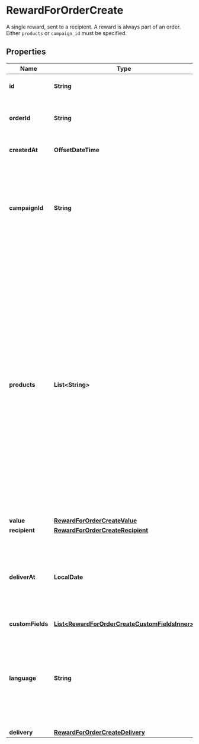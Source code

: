 

# RewardForOrderCreate

A single reward, sent to a recipient. A reward is always part of an order.  Either `products` or `campaign_id` must be specified. 

## Properties

| Name | Type | Description | Notes |
|------------ | ------------- | ------------- | -------------|
|**id** | **String** | Tremendous ID of the reward |  [optional] [readonly] |
|**orderId** | **String** | Tremendous ID of the order this reward is part of. |  [optional] [readonly] |
|**createdAt** | **OffsetDateTime** | Date the reward was created |  [optional] [readonly] |
|**campaignId** | **String** | ID of the campaign in your account, that defines the available products (different gift cards, charity, etc.) that the recipient can choose from.  |  [optional] |
|**products** | **List&lt;String&gt;** | List of IDs of product (different gift cards, charity, etc.) that will be available to the recipient to choose from.  Providing a &#x60;products&#x60; array will override the products made available by the campaign specified using the &#x60;campaign_id&#x60; property unless the &#x60;products&#x60; array is empty. It will _not_ override other campaign attributes, like the message and customization of the look and feel.  |  [optional] |
|**value** | [**RewardForOrderCreateValue**](RewardForOrderCreateValue.md) |  |  [optional] |
|**recipient** | [**RewardForOrderCreateRecipient**](RewardForOrderCreateRecipient.md) |  |  [optional] |
|**deliverAt** | **LocalDate** | Timestamp of reward delivery within the next year. Note that if date-time is provided, the time values will be ignored. |  [optional] |
|**customFields** | [**List&lt;RewardForOrderCreateCustomFieldsInner&gt;**](RewardForOrderCreateCustomFieldsInner.md) |  |  [optional] |
|**language** | **String** | Set this to translate the redemption experience for this reward. Pass a 2-letter [ISO-639-1 code](https://en.wikipedia.org/wiki/List_of_ISO_639-1_codes) for the desired language. Defaults to &#x60;en&#x60;.  |  [optional] |
|**delivery** | [**RewardForOrderCreateDelivery**](RewardForOrderCreateDelivery.md) |  |  [optional] |




